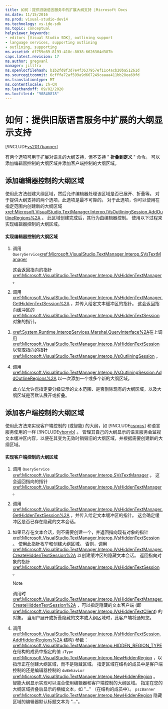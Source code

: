 ```yaml
---
title: 如何：提供旧版语言服务中的扩展大纲支持 |Microsoft Docs
ms.date: 11/15/2016
ms.prod: visual-studio-dev14
ms.technology: vs-ide-sdk
ms.topic: conceptual
helpviewer_keywords:
- editors [Visual Studio SDK], outlining support
- language services, supporting outlining
- outlining, supporting
ms.assetid: df759e89-8193-418c-8038-6626304d387b
caps.latest.revision: 17
ms.author: gregvanl
manager: jillfra
ms.openlocfilehash: b1b2fd8f3d7e4f3637957ef11c4acb20ba51261d
ms.sourcegitcommit: 6cfffa72af599a9d667249caaaa411bb28ea69fd
ms.translationtype: MT
ms.contentlocale: zh-CN
ms.lasthandoff: 09/02/2020
ms.locfileid: "90840818"
---
```

# <a name="how-to-provide-expanded-outlining-support-in-a-legacy-language-service"></a>如何：提供旧版语言服务中扩展的大纲显示支持
[!INCLUDE[vs2017banner](../../includes/vs2017banner.md)]

有两个选项可用于扩展对语言的大纲支持，但不支持 " **折叠到定义** " 命令。 可以添加编辑器控制的大纲区域并添加客户端控制的大纲区域。  
  
## <a name="adding-editor-controlled-outline-regions"></a>添加编辑器控制的大纲区域  
 使用此方法创建大纲区域，然后允许编辑器处理该区域是否已展开、折叠等。 对于提供大纲支持的两个选项，此选项是最不可靠的。 对于此选项，你可以使用在指定范围内创建新的大纲区域 <xref:Microsoft.VisualStudio.TextManager.Interop.IVsOutliningSession.AddOutlineRegions%2A> 。 此区域创建完成后，其行为由编辑器控制。 使用以下过程来实现编辑器控制的大纲区域。  
  
#### <a name="to-implement-an-editor-controlled-outline-region"></a>实现编辑器控制的大纲区域  
  
1. 调用 `QueryService`<xref:Microsoft.VisualStudio.TextManager.Interop.SVsTextManager>  
  
     这会返回指向的指针 <xref:Microsoft.VisualStudio.TextManager.Interop.IVsHiddenTextManager> 。  
  
2. 调用 <xref:Microsoft.VisualStudio.TextManager.Interop.IVsHiddenTextManager.GetHiddenTextSession%2A> ，并传入给定文本缓冲区的指针。 这会返回指向缓冲区的 <xref:Microsoft.VisualStudio.TextManager.Interop.IVsHiddenTextSession> 对象的指针。  
  
3. <xref:System.Runtime.InteropServices.Marshal.QueryInterface%2A>在上调用 <xref:Microsoft.VisualStudio.TextManager.Interop.IVsHiddenTextSession> 以获取指向的指针 <xref:Microsoft.VisualStudio.TextManager.Interop.IVsOutliningSession> 。  
  
4. 调用 <xref:Microsoft.VisualStudio.TextManager.Interop.IVsOutliningSession.AddOutlineRegions%2A> 以一次添加一个或多个新的大纲区域。  
  
     此方法允许您指定要分级显示的文本范围、是否删除现有的大纲区域，以及大纲区域是否默认展开或折叠。  
  
## <a name="adding-client-controlled-outline-regions"></a>添加客户端控制的大纲区域  
 使用此方法来实现客户端控制的 (或智能) 的大纲，如 [!INCLUDE[csprcs](../../includes/csprcs-md.md)] 和语言服务使用的一样 [!INCLUDE[vbprvb](../../includes/vbprvb-md.md)] 。 管理其自己的大纲显示的语言服务会监视文本缓冲区内容，以便在其变为无效时销毁旧的大纲区域，并根据需要创建新的大纲区域。  
  
#### <a name="to-implement-a-client-controlled-outline-region"></a>实现客户端控制的大纲区域  
  
1. 调用 `QueryService` <xref:Microsoft.VisualStudio.TextManager.Interop.SVsTextManager> 。 这会返回指向的指针 <xref:Microsoft.VisualStudio.TextManager.Interop.IVsHiddenTextManager> 。  
  
2. 调用 <xref:Microsoft.VisualStudio.TextManager.Interop.IVsHiddenTextManager.GetHiddenTextSession%2A> ，并传入给定文本缓冲区的指针。 这会确定缓冲区是否已存在隐藏的文本会话。  
  
3. 如果已存在文本会话，则不需要创建一个，并返回指向现有对象的指针 <xref:Microsoft.VisualStudio.TextManager.Interop.IVsHiddenTextSession> 。 使用此指针枚举和创建大纲区域。 否则，调用 <xref:Microsoft.VisualStudio.TextManager.Interop.IVsHiddenTextManager.CreateHiddenTextSession%2A> 以创建缓冲区的隐藏文本会话。 返回指向对象的指针 <xref:Microsoft.VisualStudio.TextManager.Interop.IVsHiddenTextSession> 。  
  
    > [!NOTE]
    > 调用时 <xref:Microsoft.VisualStudio.TextManager.Interop.IVsHiddenTextManager.CreateHiddenTextSession%2A> ，可以指定隐藏的文本客户端 (即 <xref:Microsoft.VisualStudio.TextManager.Interop.IVsHiddenTextClient>) 的对象。 当用户展开或折叠隐藏的文本或大纲区域时，此客户端将通知您。  
  
4. 调用 <xref:Microsoft.VisualStudio.TextManager.Interop.IVsHiddenTextSession.AddHiddenRegions%2A> 结构) 参数： <xref:Microsoft.VisualStudio.TextManager.Interop.HIDDEN_REGION_TYPE> 在结构的成员中指定的值 `iType` <xref:Microsoft.VisualStudio.TextManager.Interop.NewHiddenRegion> ，以指示正在创建大纲区域，而不是隐藏区域。 指定区域在结构的成员中是客户端控制的还是编辑器控制的 `dwBehavior` <xref:Microsoft.VisualStudio.TextManager.Interop.NewHiddenRegion> 。 智能大纲显示实现可以混合使用编辑器和客户端控制的大纲区域。 指定在您的大纲区域折叠后显示的横幅文本，如 "..." （在结构的成员中）。 `pszBanner` <xref:Microsoft.VisualStudio.TextManager.Interop.NewHiddenRegion> 隐藏区域的编辑器默认标题文本为 "..."。

